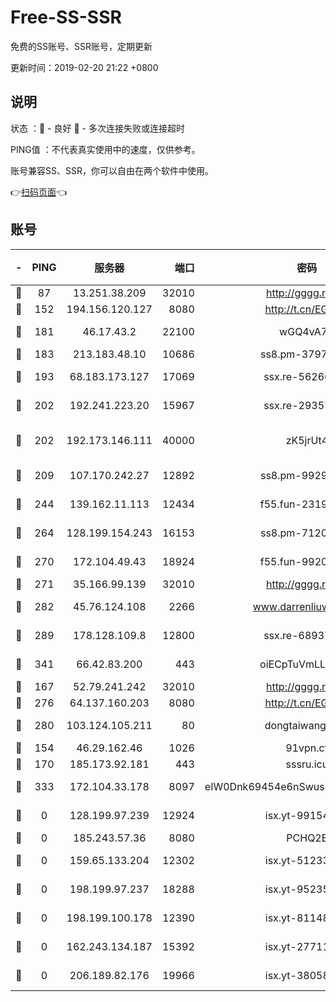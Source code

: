 # Free-SS-SSR

免费的SS账号、SSR账号，定期更新

更新时间：2019-02-20 21:22 +0800

## 说明

状态     ：🙂 - 良好 🙁 - 多次连接失败或连接超时

PING值   ：不代表真实使用中的速度，仅供参考。

账号兼容SS、SSR，你可以自由在两个软件中使用。

👉[扫码页面](https://liesauer.github.io/free-ss-ssr.github.io/)👈

## 账号

|-|PING|服务器|端口|密码|加密方式|区域|
|:----:|:----:|:-----:|-----:|:----:|:----:|:----:|
|🙂|87|13.251.38.209|32010|http://gggg.rocks|chacha20|SG|
|🙂|152|194.156.120.127|8080|http://t.cn/EGJIyrl|rc4-md5|RU|
|🙂|181|46.17.43.2|22100|wGQ4vA7D|aes-256-gcm|RU|
|🙂|183|213.183.48.10|10686|ss8.pm-37975412|rc4-md5|RU|
|🙂|193|68.183.173.127|17069|ssx.re-56266440|aes-256-cfb|US|
|🙂|202|192.241.223.20|15967|ssx.re-29357040|aes-256-cfb|US|
|🙂|202|192.173.146.111|40000|zK5jrUt4|chacha20-ietf-poly1305|US|
|🙂|209|107.170.242.27|12892|ss8.pm-99298452|aes-256-cfb|US|
|🙂|244|139.162.11.113|12434|f55.fun-23190804|aes-256-cfb|SG|
|🙂|264|128.199.154.243|16153|ss8.pm-71203520|aes-256-cfb|SG|
|🙂|270|172.104.49.43|18924|f55.fun-99200457|aes-256-cfb|SG|
|🙂|271|35.166.99.139|32010|http://gggg.rocks|chacha20|US|
|🙂|282|45.76.124.108|2266|www.darrenliuwei.com|aes-256-cfb|AU|
|🙂|289|178.128.109.8|12800|ssx.re-68937951|aes-256-cfb|SG|
|🙂|341|66.42.83.200|443|oiECpTuVmLLxk4Ts|aes-256-cfb|US|
|🙂|167|52.79.241.242|32010|http://gggg.rocks|chacha20|KR|
|🙂|276|64.137.160.203|8080|http://t.cn/EGJIyrl|rc4-md5|CA|
|🙂|280|103.124.105.211|80|dongtaiwang.com|aes-256-cfb|US|
|🙁|154|46.29.162.46|1026|91vpn.cf|rc4-md5|RU|
|🙁|170|185.173.92.181|443|sssru.icu|rc4-md5|RU|
|🙁|333|172.104.33.178|8097|eIW0Dnk69454e6nSwuspv9DmS201tQ0D|aes-256-cfb|SG|
|🙁|0|128.199.97.239|12924|isx.yt-99154843|aes-256-cfb|SG|
|🙁|0|185.243.57.36|8080|PCHQ2E|rc4-md5|US|
|🙁|0|159.65.133.204|12302|isx.yt-51233749|aes-256-cfb|SG|
|🙁|0|198.199.97.237|18288|isx.yt-95235658|aes-256-cfb|US|
|🙁|0|198.199.100.178|12390|isx.yt-81148539|aes-256-cfb|US|
|🙁|0|162.243.134.187|15392|isx.yt-27711112|aes-256-cfb|US|
|🙁|0|206.189.82.176|19966|isx.yt-38058663|aes-256-cfb|SG|
